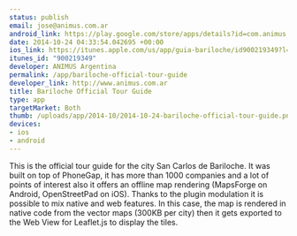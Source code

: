 ```yaml
--- 
status: publish
email: jose@animus.com.ar
android_link: https://play.google.com/store/apps/details?id=com.animus.guideapp
date: 2014-10-24 04:33:54.042695 +00:00
ios_link: https://itunes.apple.com/us/app/guia-bariloche/id900219349?l=es&ls=1&mt=8
itunes_id: "900219349"
developer: ANIMUS Argentina
permalink: /app/bariloche-official-tour-guide
developer_link: http://www.animus.com.ar
title: Bariloche Official Tour Guide
type: app
targetMarket: Both
thumb: /uploads/app/2014-10/2014-10-24-bariloche-official-tour-guide.png
devices: 
- ios
- android
---
```


This is the official tour guide for the city San Carlos de Bariloche. It was built on top of PhoneGap, it has more than 1000 companies and a lot of points of interest also it offers an offline map rendering (MapsForge on Android, OpenStreetPad on iOS). Thanks to the plugin modulation it is possible to mix native and web features. In this case, the map is rendered in native code from the vector maps (300KB per city) then it gets exported to the Web View for Leaflet.js to display the tiles.
